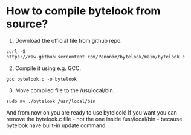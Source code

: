 # How to compile bytelook from source?
1. Download the official file from github repo.
  ```
  curl -S https://raw.githubusercontent.com/Panonim/bytelook/main/bytelook.c
  ```
2. Compile it using e.g. GCC.
  ```
  gcc bytelook.c -o bytelook
  ```
3. Move compiled file to the /usr/local/bin.
  ```
  sudo mv ./bytelook /usr/local/bin
  ```
And from now on you are ready to use bytelook!
If you want you can remove the bytelook.c file - not the one inside /usr/local/bin - because bytelook have built-in update command.
